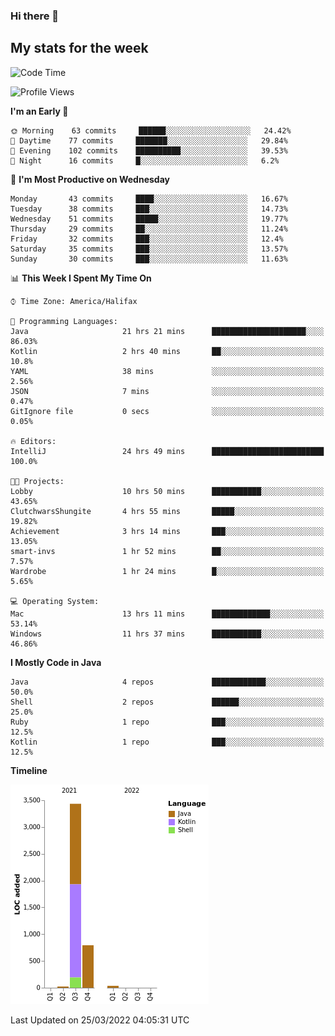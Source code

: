### Hi there 👋

## My stats for the week
<!--START_SECTION:waka-->
![Code Time](http://img.shields.io/badge/Code%20Time-121%20hrs%2020%20mins-blue)

![Profile Views](http://img.shields.io/badge/Profile%20Views-17-blue)

**I'm an Early 🐤** 

```text
🌞 Morning    63 commits     ██████░░░░░░░░░░░░░░░░░░░   24.42% 
🌆 Daytime    77 commits     ███████░░░░░░░░░░░░░░░░░░   29.84% 
🌃 Evening    102 commits    ██████████░░░░░░░░░░░░░░░   39.53% 
🌙 Night      16 commits     █░░░░░░░░░░░░░░░░░░░░░░░░   6.2%

```
📅 **I'm Most Productive on Wednesday** 

```text
Monday       43 commits     ████░░░░░░░░░░░░░░░░░░░░░   16.67% 
Tuesday      38 commits     ███░░░░░░░░░░░░░░░░░░░░░░   14.73% 
Wednesday    51 commits     █████░░░░░░░░░░░░░░░░░░░░   19.77% 
Thursday     29 commits     ██░░░░░░░░░░░░░░░░░░░░░░░   11.24% 
Friday       32 commits     ███░░░░░░░░░░░░░░░░░░░░░░   12.4% 
Saturday     35 commits     ███░░░░░░░░░░░░░░░░░░░░░░   13.57% 
Sunday       30 commits     ███░░░░░░░░░░░░░░░░░░░░░░   11.63%

```


📊 **This Week I Spent My Time On** 

```text
⌚︎ Time Zone: America/Halifax

💬 Programming Languages: 
Java                     21 hrs 21 mins      █████████████████████░░░░   86.03% 
Kotlin                   2 hrs 40 mins       ██░░░░░░░░░░░░░░░░░░░░░░░   10.8% 
YAML                     38 mins             ░░░░░░░░░░░░░░░░░░░░░░░░░   2.56% 
JSON                     7 mins              ░░░░░░░░░░░░░░░░░░░░░░░░░   0.47% 
GitIgnore file           0 secs              ░░░░░░░░░░░░░░░░░░░░░░░░░   0.05%

🔥 Editors: 
IntelliJ                 24 hrs 49 mins      █████████████████████████   100.0%

🐱‍💻 Projects: 
Lobby                    10 hrs 50 mins      ███████████░░░░░░░░░░░░░░   43.65% 
ClutchwarsShungite       4 hrs 55 mins       █████░░░░░░░░░░░░░░░░░░░░   19.82% 
Achievement              3 hrs 14 mins       ███░░░░░░░░░░░░░░░░░░░░░░   13.05% 
smart-invs               1 hr 52 mins        ██░░░░░░░░░░░░░░░░░░░░░░░   7.57% 
Wardrobe                 1 hr 24 mins        █░░░░░░░░░░░░░░░░░░░░░░░░   5.65%

💻 Operating System: 
Mac                      13 hrs 11 mins      █████████████░░░░░░░░░░░░   53.14% 
Windows                  11 hrs 37 mins      ███████████░░░░░░░░░░░░░░   46.86%

```

**I Mostly Code in Java** 

```text
Java                     4 repos             ████████████░░░░░░░░░░░░░   50.0% 
Shell                    2 repos             ██████░░░░░░░░░░░░░░░░░░░   25.0% 
Ruby                     1 repo              ███░░░░░░░░░░░░░░░░░░░░░░   12.5% 
Kotlin                   1 repo              ███░░░░░░░░░░░░░░░░░░░░░░   12.5%

```


**Timeline**

![Chart not found](https://raw.githubusercontent.com/lyndseyy/lyndseyy/main/charts/bar_graph.png) 


 Last Updated on 25/03/2022 04:05:31 UTC
<!--END_SECTION:waka-->